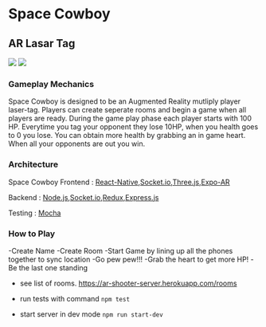 # Space Cowboy


## AR Lasar Tag


![](https://i.imgur.com/b3pL8Xp.gifv)
![](https://i.imgur.com/b3pL8Xp.gifv)

### Gameplay Mechanics
Space Cowboy is designed to be an Augmented Reality mutliply player laser-tag. Players can create seperate rooms and begin a game when all players are ready. During the game play phase each player starts with 100 HP. Everytime you tag your opponent they lose 10HP, when you health goes to 0 you lose. You can obtain more health by grabbing an in game heart. When all your opponents are out you win.

### Architecture
Space Cowboy
Frontend : [React-Native](https://facebook.github.io/react-native/),[Socket.io](https://socket.io/),[Three.js](https://threejs.org/),[Expo-AR](https://expo.io/)

Backend : [Node.js](https://nodejs.org/en/),[Socket.io](https://socket.io/),[Redux](https://redux.js.org/),[Express.js](https://expressjs.com/)

Testing : [Mocha](https://mochajs.org/)

### How to Play
-Create Name
-Create Room
-Start Game by lining up all the phones together to sync location
-Go pew pew!!!
-Grab the heart to get more HP!
-Be the last one standing




- see list of rooms. https://ar-shooter-server.herokuapp.com/rooms

- run tests with command ```npm test```

- start server in dev mode ```npm run start-dev```
